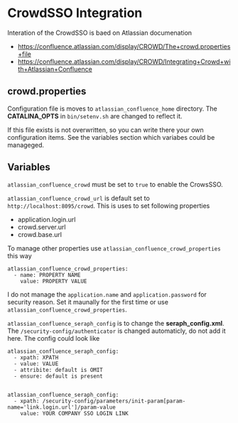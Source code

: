 # CrowdSSO Integration

Interation of the CrowdSSO is baed on Atlassian documenation

- https://confluence.atlassian.com/display/CROWD/The+crowd.properties+file
- https://confluence.atlassian.com/display/CROWD/Integrating+Crowd+with+Atlassian+Confluence

## crowd.properties

Configuration file is moves to `atlassian_confluence_home` directory. The **CATALINA_OPTS** in `bin/setenv.sh` are changed to reflect it.

If this file exists is not overwritten, so you can write there your own configuration items. See the variables section which variabes could be manageged.

## Variables

`atlassian_confluence_crowd` must be set to `true` to enable the CrowsSSO.

`atlassian_confluence_crowd_url` is default set to `http://localhost:8095/crowd`. This is uses to set following properties

- application.login.url
- crowd.server.url
- crowd.base.url 

To manage other properties use `atlassian_confluence_crowd_properties` this way

    atlassian_confluence_crowd_properties:
      - name: PROPERTY NAME
        value: PROPERTY VALUE


I do not manage the `application.name` and `application.password` for security reason. Set it maunally for the first time or use `atlassian_confluence_crowd_properties`.

`atlassian_confluence_seraph_config` is to change the **seraph_config.xml**. The `/security-config/authenticator` is changed automaticly, do not add it here. The config could look like

    atlassian_confluence_seraph_config:
      - xpath: XPATH
      - value: VALUE
      - attribite: default is OMIT
      - ensure: default is present


    atlassian_confluence_seraph_config:
      - xpath: /security-config/parameters/init-param[param-name='link.login.url']/param-value
        value: YOUR COMPANY SSO LOGIN LINK